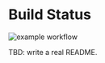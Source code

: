 # Build Status

![example workflow](https://github.com/rovere/NGT_Task3.1.1_Report_Year1/actions/workflows/github-actions-latex.yml/badge.svg)

TBD: write a real README.
